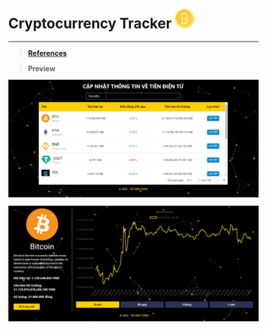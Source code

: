 # Cryptocurrency Tracker <img src="./public/bitcoin.png" width="40" />

---

> **[References](https://github.com/piyush-eon/react-crypto-tracker)**

> **Preview**

![Home Page](./public/HomePage.JPG)

![Coin Page](./public/CoinPage.JPG)
